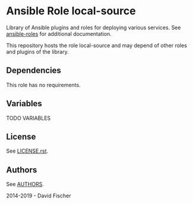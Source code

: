 # Ansible Role local-source

Library of Ansible plugins and roles for deploying various services.
See [ansible-roles](https://github.com/davidfischer-ch/ansible-roles) for additional documentation.

This repository hosts the role local-source and may depend of other roles and plugins of the library.

## Dependencies

This role has no requirements.

## Variables

TODO VARIABLES

## License

See [LICENSE.rst](LICENSE.rst).

## Authors

See [AUTHORS](AUTHORS).

2014-2019 - David Fischer
